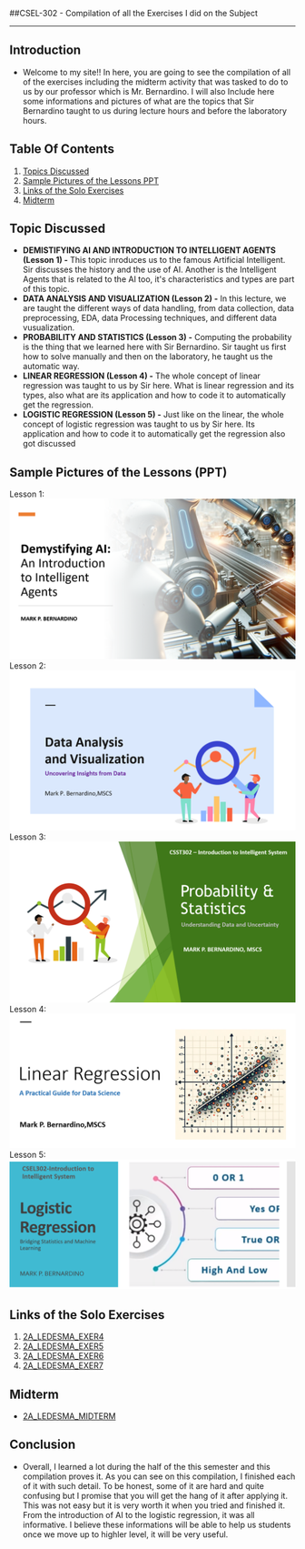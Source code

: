 ##CSEL-302 - Compilation of all the Exercises I did on the Subject

---

## Introduction 

- Welcome to my site!! In here, you are going to see the compilation of all of the exercises including the midterm activity that was tasked to do to us by our professor which is Mr. Bernardino. I will also Include here some informations and pictures of what are the topics that Sir Bernardino taught to us during lecture hours and before the laboratory hours. 

## Table Of Contents

1. [Topics Discussed](#topic-discussed) 
2. [Sample Pictures of the Lessons PPT](#sample-pictures-of-the-lessons-ppt)
3. [Links of the Solo Exercises](#links-of-the-solo-exercises)
4. [Midterm](#midterms)

## Topic Discussed

- **DEMISTIFYING AI AND INTRODUCTION TO INTELLIGENT AGENTS (Lesson 1) -** This topic inroduces us to the famous Artificial Intelligent. Sir discusses the history and the use of AI. Another is the Intelligent Agents that is related to the AI too, it's characteristics and types are part of this topic. 
- **DATA ANALYSIS AND VISUALIZATION (Lesson 2) -** In this lecture, we are taught the different ways of data handling, from data collection, data preprocessing, EDA, data Processing techniques, and different data vusualization.  
- **PROBABILITY AND STATISTICS (Lesson 3) -** Computing the probability is the thing that we learned here with Sir Bernardino. Sir taught us first how to solve manually and then on the laboratory, he taught us the automatic way. 
- **LINEAR REGRESSION (Lesson 4) -** The whole concept of linear regression was taught to us by Sir here. What is linear regression and its types, also what are its application and how to code it to automatically get the regression. 
- **LOGISTIC REGRESSION (Lesson 5) -** Just like on the linear, the whole concept of logistic regression was taught to us by Sir here. Its application and how to code it to automatically get the regression also got discussed 

## Sample Pictures of the Lessons (PPT)
Lesson 1:
<img src="Images/Screenshot 2024-04-25-162952.png" >
Lesson 2:
<img src="Images/Screenshot 2024-04-25-163401.png" >
Lesson 3:
<img src="Images/Screenshot 2024-04-25-163626.png" >
Lesson 4:
<img src="Images/Screenshot 2024-04-25-163853.png" >
Lesson 5:
<img src="Images/Screenshot 2024-04-25-164412.png" >

## Links of the Solo Exercises
1. <a href="2A_LEDESMA_EXER4.ipynb">2A_LEDESMA_EXER4</a>
2. <a href="2A_LEDESMA_EXER5.ipynb">2A_LEDESMA_EXER5</a>
3. <a href="2A_LEDESMA_EXER6.ipynb">2A_LEDESMA_EXER6</a>
4. <a href="2A_LEDESMA_EXER7.ipynb">2A_LEDESMA_EXER7</a>

## Midterm
- <a href="2A_LEDESMA_MIDTERM.ipynb">2A_LEDESMA_MIDTERM</a>

## Conclusion
- Overall, I learned a lot during the half of the this semester and this compilation proves it. As you can see on this compilation, I finished each of it with such detail. To be honest, some of it are hard and quite confusing but I promise that you will get the hang of it after applying it. This was not easy but it is very worth it when you tried and finished it. From the introduction of AI to the logistic regression, it was all informative. I believe these informations will be able to help us students once we move up to highler level, it will be very useful. 









